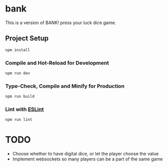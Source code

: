 # bank

This is a version of BANK! press your luck dice game.

## Project Setup

```sh
npm install
```

### Compile and Hot-Reload for Development

```sh
npm run dev
```

### Type-Check, Compile and Minify for Production

```sh
npm run build
```

### Lint with [ESLint](https://eslint.org/)

```sh
npm run lint
```


# TODO
 - Choose whether to have digital dice, or let the player choose the value
 - Implement websockets so many players can be a part of the same game
